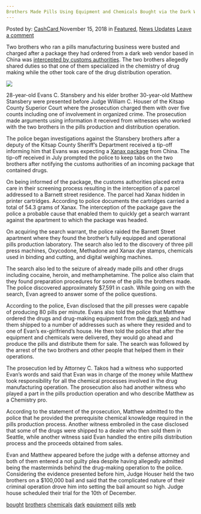 ```yaml
---
Brothers Made Pills Using Equipment and Chemicals Bought via the Dark Web
---
```

<article class="post-listing post-27243 post type-post status-publish format-standard has-post-thumbnail hentry 
 tag-bought tag-brothers tag-chemicals tag-dark tag-equipment tag-pills tag-web">
<div class="post-inner">
<span>Posted by: <a href="https://www.deepdotweb.com/author/cashcard/" title="">CashCard </a></span>
<span>November 15, 2018</span>
<span>in <a href="https://www.deepdotweb.com/category/deepdot-news/" rel="category tag">Featured</a>, <a href="https://www.deepdotweb.com/category/news-updates/" rel="category tag">News Updates</a></span>
<span><a href="https://www.deepdotweb.com/2018/11/15/brothers-made-pills-using-equipment-and-chemicals-bought-via-the-dark-web/#respond">Leave a comment</a></span>


<p>Two brothers who ran a pills manufacturing business were busted and charged after a package they had ordered from a dark web vendor based in China was <a href="https://www.deepdotweb.com/2018/03/05/dealers-busted-customs-intercepted-amphetamine-package/">intercepted by customs authorities</a>. The two brothers allegedly shared duties so that one of them specialized in the chemistry of drug making while the other took care of the drug distribution operation.</p>
<p><img class="wp-image-27251 aligncenter" src="/imgs/2018/11/word-image-25.jpeg" srcset="/imgs/2018/11/word-image-25.jpeg 187w, /imgs/2018/11/word-image-25-150x150.jpeg 150w, /imgs/2018/11/word-image-25-55x55.jpeg 55w, /imgs/2018/11/word-image-25-50x50.jpeg 50w" sizes="(max-width: 187px) 100vw, 187px" /></p>
<p>28-year-old Evans C. Stansbery and his elder brother 30-year-old Matthew Stansbery were presented before Judge William C. Houser of the Kitsap County Superior Court where the prosecution charged them with over five counts including one of involvement in organized crime. The prosecution made arguments using information it received from witnesses who worked with the two brothers in the pills production and distribution operation.</p>
<p>The police began investigations against the Stansbery brothers after a deputy of the Kitsap County Sheriff’s Department received a tip-off informing him that Evans was expecting a <a href="https://www.deepdotweb.com/2018/09/13/pennsylvania-man-charged-with-distributing-12000-xanax-pills-and-other-drugs-from-the-darknet/">Xanax package</a> from China. The tip-off received in July prompted the police to keep tabs on the two brothers after notifying the customs authorities of an incoming package that contained drugs.</p>
<p>On being informed of the package, the customs authorities placed extra care in their screening process resulting in the interception of a parcel addressed to a Barnett street residence. The parcel had Xanax hidden in printer cartridges. According to police documents the cartridges carried a total of 54.3 grams of Xanax. The interception of the package gave the police a probable cause that enabled them to quickly get a search warrant against the apartment to which the package was headed.</p>
<p>On acquiring the search warrant, the police raided the Barnett Street apartment where they found the brother’s fully equipped and operational pills production laboratory. The search also led to the discovery of three pill press machines, Oxycodone, Methadone and Xanax dye stamps, chemicals used in binding and cutting, and digital weighing machines.</p>
<p>The search also led to the seizure of already made pills and other drugs including cocaine, heroin, and methamphetamine. The police also claim that they found preparation procedures for some of the pills the brothers made. The police discovered approximately $7,591 in cash. While going on with the search, Evan agreed to answer some of the police questions.</p>
<p>According to the police, Evan disclosed that the pill presses were capable of producing 80 pills per minute. Evans also told the police that Matthew ordered the drugs and drug-making equipment from the <a href="https://www.deepdotweb.com/tag/dark/">dark web</a> and had them shipped to a number of addresses such as where they resided and to one of Evan’s ex-girlfriend’s house. He then told the police that after the equipment and chemicals were delivered, they would go ahead and produce the pills and distribute them for sale. The search was followed by the arrest of the two brothers and other people that helped them in their operations.</p>
<p>The prosecution led by Attorney C. Takos had a witness who supported Evan’s words and said that Evan was in charge of the money while Matthew took responsibility for all the chemical processes involved in the drug manufacturing operation. The prosecution also had another witness who played a part in the pills production operation and who describe Matthew as a Chemistry pro.</p>
<p>According to the statement of the prosecution, Matthew admitted to the police that he provided the prerequisite chemical knowledge required in the pills production process. Another witness embroiled in the case disclosed that some of the drugs were shipped to a dealer who then sold them in Seattle, while another witness said Evan handled the entire pills distribution process and the proceeds obtained from sales.</p>
<p>Evan and Matthew appeared before the judge with a defense attorney and both of them entered a not guilty plea despite having allegedly admitted being the masterminds behind the drug-making operation to the police. Considering the evidence presented before him, Judge Houser held the two brothers on a $100,000 bail and said that the complicated nature of their criminal operation drove him into setting the bail amount so high. Judge house scheduled their trial for the 10th of December.</p>
</div>
<a href="https://www.deepdotweb.com/tag/bought/" rel="tag">bought</a> <a href="https://www.deepdotweb.com/tag/brothers/" rel="tag">brothers</a> <a href="https://www.deepdotweb.com/tag/chemicals/" rel="tag">chemicals</a> <a href="https://www.deepdotweb.com/tag/dark/" rel="tag">dark</a> <a href="https://www.deepdotweb.com/tag/equipment/" rel="tag">equipment</a> <a href="https://www.deepdotweb.com/tag/pills/" rel="tag">pills</a> <a href="https://www.deepdotweb.com/tag/web/" rel="tag">web</a></span> <span style="display:none" class="updated">2018-11-15<a href="https://www.deepdotweb.com/author/cashcard/" title="Posts by CashCard" rel="author">CashCard</a></strong></div>
</div>
</article>

